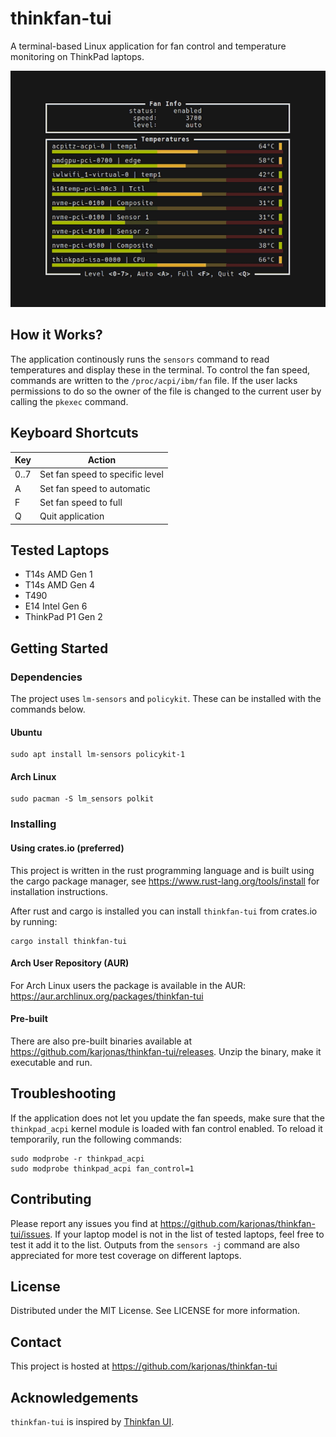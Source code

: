 # thinkfan-tui

A terminal-based Linux application for fan control and temperature
monitoring on ThinkPad laptops.

![Screenshot](screenshot.gif "Screenshot")

## How it Works?

The application continously runs the `sensors` command to read
temperatures and display these in the terminal. To control the fan speed,
commands are written to the `/proc/acpi/ibm/fan` file. If the user lacks
permissions to do so the owner of the file is changed to the current
user by calling the `pkexec` command.

## Keyboard Shortcuts

| Key  | Action                          |
| ---- | ------------------------------- |
| 0..7 | Set fan speed to specific level |
| A    | Set fan speed to automatic      |
| F    | Set fan speed to full           |
| Q    | Quit application                |

## Tested Laptops

- T14s AMD Gen 1
- T14s AMD Gen 4
- T490
- E14 Intel Gen 6
- ThinkPad P1 Gen 2

## Getting Started

### Dependencies

The project uses `lm-sensors` and `policykit`. These can be installed
with the commands below.

#### Ubuntu

```
sudo apt install lm-sensors policykit-1
```

#### Arch Linux

```
sudo pacman -S lm_sensors polkit
```

### Installing

#### Using crates.io (preferred)

This project is written in the rust programming language
and is built using the cargo package manager, see
https://www.rust-lang.org/tools/install for installation instructions.

After rust and cargo is installed you can install `thinkfan-tui` from
crates.io by running:

```
cargo install thinkfan-tui
```

#### Arch User Repository (AUR)

For Arch Linux users the package is available in the AUR:
https://aur.archlinux.org/packages/thinkfan-tui

#### Pre-built

There are also pre-built binaries available at
https://github.com/karjonas/thinkfan-tui/releases. Unzip the binary,
make it executable and run.

## Troubleshooting

If the application does not let you update the fan speeds, make sure that the `thinkpad_acpi` kernel module is loaded with fan control enabled. To reload it temporarily, run the following commands:

```
sudo modprobe -r thinkpad_acpi
sudo modprobe thinkpad_acpi fan_control=1
```

## Contributing

Please report any issues you find at
https://github.com/karjonas/thinkfan-tui/issues. If your laptop model
is not in the list of tested laptops, feel free to test it add it to
the list. Outputs from the `sensors -j` command are also appreciated
for more test coverage on different laptops.

## License

Distributed under the MIT License. See LICENSE for more information.

## Contact

This project is hosted at https://github.com/karjonas/thinkfan-tui

## Acknowledgements

`thinkfan-tui` is inspired by
[Thinkfan UI](https://github.com/zocker-160/thinkfan-ui).
